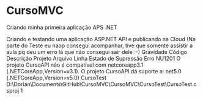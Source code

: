 # CursoMVC
Criando minha primeira aplicação APS .NET

Criando e testando uma aplicação ASP.NET API e publicando na Cloud (Na parte do Teste eu naop consegui acompanhar, tive que somente assistir a aula pq deu um erro lá que não consegui sair dele :-)
Gravidade	Código	Descrição	Projeto	Arquivo	Linha	Estado de Supressão
Erro	NU1201	O projeto CursoAPI não é compatível com netcoreapp3.1 (.NETCoreApp,Version=v3.1). O projeto CursoAPI dá suporte a: net5.0 (.NETCoreApp,Version=v5.0)	CursoTest	D:\Dorian\Documents\GitHub\CursoMVC\CursoMVC\CursoTest\CursoTest.csproj	1	

